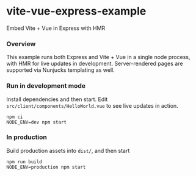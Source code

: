 # vite-vue-express-example

Embed Vite + Vue in Express with HMR

### Overview

This example runs both Express and Vite + Vue in a single node process, with HMR for live updates in development.  Server-rendered pages are supported via Nunjucks templating as well.


### Run in development mode

Install dependencies and then start.  Edit `src/client/components/HelloWorld.vue` to see live updates in action.

```
npm ci
NODE_ENV=dev npm start
```

### In production

Build production assets into `dist/`, and then start

```
npm run build
NODE_ENV=production npm start
```
